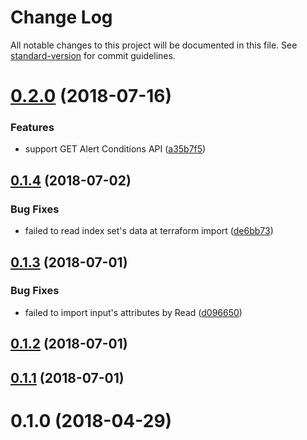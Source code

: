 # Change Log

All notable changes to this project will be documented in this file. See [standard-version](https://github.com/conventional-changelog/standard-version) for commit guidelines.

<a name="0.2.0"></a>
# [0.2.0](https://github.com/suzuki-shunsuke/go-graylog/compare/v0.1.4...v0.2.0) (2018-07-16)


### Features

* support GET Alert Conditions API ([a35b7f5](https://github.com/suzuki-shunsuke/go-graylog/commit/a35b7f5))



<a name="0.1.4"></a>
## [0.1.4](https://github.com/suzuki-shunsuke/go-graylog/compare/v0.1.3...v0.1.4) (2018-07-02)


### Bug Fixes

* failed to read index set's data at terraform import ([de6bb73](https://github.com/suzuki-shunsuke/go-graylog/commit/de6bb73))



<a name="0.1.3"></a>
## [0.1.3](https://github.com/suzuki-shunsuke/go-graylog/compare/v0.1.2...v0.1.3) (2018-07-01)


### Bug Fixes

* failed to import input's attributes by Read ([d096650](https://github.com/suzuki-shunsuke/go-graylog/commit/d096650))



<a name="0.1.2"></a>
## [0.1.2](https://github.com/suzuki-shunsuke/go-graylog/compare/v0.1.1...v0.1.2) (2018-07-01)



<a name="0.1.1"></a>
## [0.1.1](https://github.com/suzuki-shunsuke/go-graylog/compare/v0.1.0...v0.1.1) (2018-07-01)



<a name="0.1.0"></a>
# 0.1.0 (2018-04-29)
